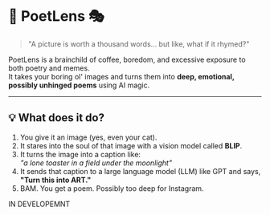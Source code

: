 # 📸 PoetLens 🎭

> "A picture is worth a thousand words... but like, what if it rhymed?"

PoetLens is a brainchild of coffee, boredom, and excessive exposure to both poetry and memes.  
It takes your boring ol' images and turns them into **deep, emotional, possibly unhinged poems** using AI magic.

---

## 💡 What does it do?

1. You give it an image (yes, even your cat).
2. It stares into the soul of that image with a vision model called **BLIP**.
3. It turns the image into a caption like:  
   _"a lone toaster in a field under the moonlight"_
4. It sends that caption to a large language model (LLM) like GPT and says,  
   **"Turn this into ART."**
5. BAM. You get a poem. Possibly too deep for Instagram.

IN DEVELOPEMNT